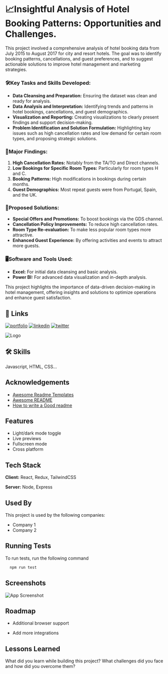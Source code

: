 
# 📈Insightful Analysis of Hotel Booking Patterns: Opportunities and Challenges.


This project involved a comprehensive analysis of hotel booking data from July 2015 to August 2017 for city and resort hotels. The goal was to identify booking patterns, cancellations, and guest preferences, and to suggest actionable solutions to improve hotel management and marketing strategies.

### 🛠Key Tasks and Skills Developed:

- **Data Cleansing and Preparation:** Ensuring the dataset was clean and ready for analysis.
- **Data Analysis and Interpretation:** Identifying trends and patterns in hotel bookings, cancellations, and guest demographics.
- **Visualization and Reporting:** Creating visualizations to clearly present findings and support decision-making.
- **Problem Identification and Solution Formulation:** Highlighting key issues such as high cancellation rates and low demand for certain room types, and proposing strategic solutions.

### 🔎Major Findings:

1. **High Cancellation Rates:** Notably from the TA/TO and Direct channels.
2. **Low Bookings for Specific Room Types:** Particularly for room types H and C.
3. **Booking Patterns:** High modifications in bookings during certain months.
4. **Guest Demographics:** Most repeat guests were from Portugal, Spain, and the UK.

### 📄Proposed Solutions:

- **Special Offers and Promotions:** To boost bookings via the GDS channel.
- **Cancellation Policy Improvements:** To reduce high cancellation rates.
- **Room Type Re-evaluation:** To make less popular room types more attractive.
- **Enhanced Guest Experience:** By offering activities and events to attract more guests.

### 🖥Software and Tools Used:

- **Excel:** For initial data cleansing and basic analysis.
- **Power BI:** For advanced data visualization and in-depth analysis.

This project highlights the importance of data-driven decision-making in hotel management, offering insights and solutions to optimize operations and enhance guest satisfaction.


## 🔗 Links
[![portfolio](https://img.shields.io/badge/my_portfolio-000?style=for-the-badge&logo=ko-fi&logoColor=white)](https://katherineoelsner.com/)
[![linkedin](https://img.shields.io/badge/linkedin-0A66C2?style=for-the-badge&logo=linkedin&logoColor=white)](https://www.linkedin.com/in/sarafalshathri/)
[![twitter](https://img.shields.io/badge/twitter-1DA1F2?style=for-the-badge&logo=twitter&logoColor=white)](https://twitter.com/)


![Logo](https://dev-to-uploads.s3.amazonaws.com/uploads/articles/th5xamgrr6se0x5ro4g6.png)


## 🛠 Skills
Javascript, HTML, CSS...


## Acknowledgements

 - [Awesome Readme Templates](https://awesomeopensource.com/project/elangosundar/awesome-README-templates)
 - [Awesome README](https://github.com/matiassingers/awesome-readme)
 - [How to write a Good readme](https://bulldogjob.com/news/449-how-to-write-a-good-readme-for-your-github-project)


## Features

- Light/dark mode toggle
- Live previews
- Fullscreen mode
- Cross platform


## Tech Stack

**Client:** React, Redux, TailwindCSS

**Server:** Node, Express


## Used By

This project is used by the following companies:

- Company 1
- Company 2


## Running Tests

To run tests, run the following command

```bash
  npm run test
```


## Screenshots

![App Screenshot](https://via.placeholder.com/468x300?text=App+Screenshot+Here)


## Roadmap

- Additional browser support

- Add more integrations


## Lessons Learned

What did you learn while building this project? What challenges did you face and how did you overcome them?

